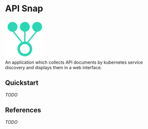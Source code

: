 # API Snap
![Logo](docs/logo.svg)  
An application which collects API documents by kubernetes service discovery and displays them in a web interface.

## Quickstart
_TODO_

## References
_TODO_
